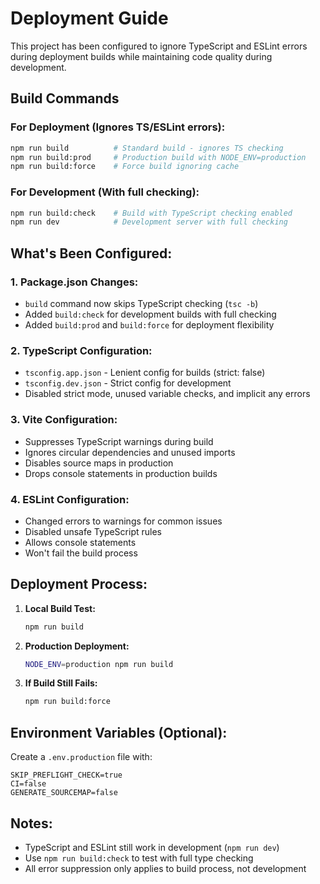 # Deployment Guide

This project has been configured to ignore TypeScript and ESLint errors during deployment builds while maintaining code quality during development.

## Build Commands

### For Deployment (Ignores TS/ESLint errors):
```bash
npm run build          # Standard build - ignores TS checking
npm run build:prod     # Production build with NODE_ENV=production
npm run build:force    # Force build ignoring cache
```

### For Development (With full checking):
```bash
npm run build:check    # Build with TypeScript checking enabled
npm run dev            # Development server with full checking
```

## What's Been Configured:

### 1. **Package.json Changes:**
- `build` command now skips TypeScript checking (`tsc -b`)
- Added `build:check` for development builds with full checking
- Added `build:prod` and `build:force` for deployment flexibility

### 2. **TypeScript Configuration:**
- `tsconfig.app.json` - Lenient config for builds (strict: false)
- `tsconfig.dev.json` - Strict config for development
- Disabled strict mode, unused variable checks, and implicit any errors

### 3. **Vite Configuration:**
- Suppresses TypeScript warnings during build
- Ignores circular dependencies and unused imports
- Disables source maps in production
- Drops console statements in production builds

### 4. **ESLint Configuration:**
- Changed errors to warnings for common issues
- Disabled unsafe TypeScript rules
- Allows console statements
- Won't fail the build process

## Deployment Process:

1. **Local Build Test:**
   ```bash
   npm run build
   ```

2. **Production Deployment:**
   ```bash
   NODE_ENV=production npm run build
   ```

3. **If Build Still Fails:**
   ```bash
   npm run build:force
   ```

## Environment Variables (Optional):

Create a `.env.production` file with:
```env
SKIP_PREFLIGHT_CHECK=true
CI=false
GENERATE_SOURCEMAP=false
```

## Notes:
- TypeScript and ESLint still work in development (`npm run dev`)
- Use `npm run build:check` to test with full type checking
- All error suppression only applies to build process, not development 